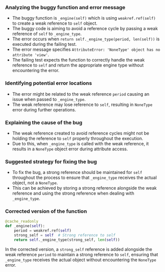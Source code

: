 ### Analyzing the buggy function and error message

- The buggy function is `_engine(self)` which is using `weakref.ref(self)` to create a weak reference to `self` object.
- The buggy code is aiming to avoid a reference cycle by passing a weak reference of `self` to `_engine_type`.
- The error occurs when `return self._engine_type(period, len(self))` is executed during the failing test.
- The error message specifies `AttributeError: 'NoneType' object has no attribute 'view'`.
- The failing test expects the function to correctly handle the weak reference to `self` and return the appropriate engine type without encountering the error.

### Identifying potential error locations
- The error might be related to the weak reference `period` causing an issue when passed to `_engine_type`.
- The weak reference may lose reference to `self`, resulting in `NoneType` error during further operations.

### Explaining the cause of the bug
- The weak reference created to avoid reference cycles might not be holding the reference to `self` properly throughout the execution.
- Due to this, when `_engine_type` is called with the weak reference, it results in a `NoneType` object error during attribute access.

### Suggested strategy for fixing the bug
- To fix the bug, a strong reference should be maintained for `self` throughout the process to ensure that `_engine_type` receives the actual object, not a `NoneType`.
- This can be achieved by storing a strong reference alongside the weak reference and using the strong reference when dealing with `_engine_type`.

### Corrected version of the function
```python
@cache_readonly
def _engine(self):
    period = weakref.ref(self)
    strong_self = self  # Strong reference to self
    return self._engine_type(strong_self, len(self))
```

In the corrected version, a `strong_self` reference is added alongside the weak reference `period` to maintain a strong reference to `self`, ensuring that `_engine_type` receives the actual object without encountering the `NoneType` error.